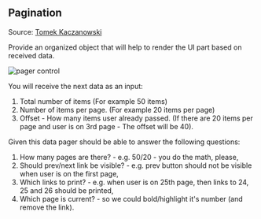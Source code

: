Pagination
---
Source: [Tomek Kaczanowski](http://kaczanowscy.pl/tomek/2013-04/code-kata-pager)

Provide an organized object that will help to render the UI part based on received data.

![pager control](http://kaczanowscy.pl/tomek/sites/default/files/2013_pager_allegro.png)

You will receive the next data as an input:
1. Total number of items (For example 50 items)
1. Number of items per page. (For example 20 items per page)
1. Offset - How many items user already passed. (If there are 20 items per page and 
user is on 3rd page - The offset will be 40).

Given this data pager should be able to answer the following questions:

1. How many pages are there? - e.g. 50/20 - you do the math, please,
1. Should prev/next link be visible? - e.g. prev button should not be visible when user is on the first page,
1. Which links to print? - e.g. when user is on 25th page, then links to 24, 25 and 26 should be printed,
1. Which page is current? - so we could bold/highlight it's number (and remove the link).

